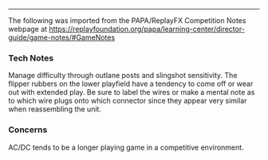 ***
The following was imported from the PAPA/ReplayFX Competition Notes webpage at https://replayfoundation.org/papa/learning-center/director-guide/game-notes/#GameNotes
### Tech Notes
            
Manage difficulty through outlane posts and slingshot sensitivity. The flipper rubbers on the lower playfield have a tendency to come off or wear out with extended play. Be sure to label the wires or make a mental note as to which wire plugs onto which connector since they appear very similar when reassembling the unit.

### Concerns
AC/DC tends to be a longer playing game in a competitive environment.
